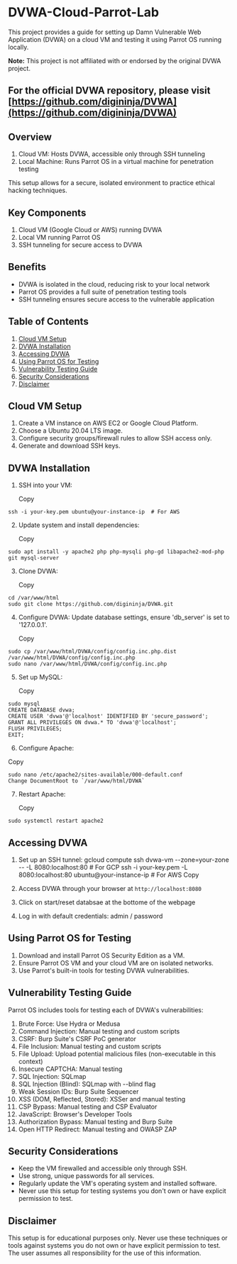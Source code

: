 # DVWA-Cloud-Parrot-Lab

This project provides a guide for setting up Damn Vulnerable Web Application (DVWA) on a cloud VM and testing it using Parrot OS running locally.

**Note:** This project is not affiliated with or endorsed by the original DVWA project.

## For the official DVWA repository, please visit [https://github.com/digininja/DVWA](https://github.com/digininja/DVWA)

## Overview

1. Cloud VM: Hosts DVWA, accessible only through SSH tunneling
2. Local Machine: Runs Parrot OS in a virtual machine for penetration testing

This setup allows for a secure, isolated environment to practice ethical hacking techniques.

## Key Components

1. Cloud VM (Google Cloud or AWS) running DVWA
2. Local VM running Parrot OS
3. SSH tunneling for secure access to DVWA

## Benefits

- DVWA is isolated in the cloud, reducing risk to your local network
- Parrot OS provides a full suite of penetration testing tools
- SSH tunneling ensures secure access to the vulnerable application

## Table of Contents

1. [Cloud VM Setup](#cloud-vm-setup)
2. [DVWA Installation](#dvwa-installation)
3. [Accessing DVWA](#accessing-dvwa)
4. [Using Parrot OS for Testing](#using-parrot-os-for-testing)
5. [Vulnerability Testing Guide](#vulnerability-testing-guide)
6. [Security Considerations](#security-considerations)
7. [Disclaimer](#disclaimer)

## Cloud VM Setup

1. Create a VM instance on AWS EC2 or Google Cloud Platform.
2. Choose a Ubuntu 20.04 LTS image.
3. Configure security groups/firewall rules to allow SSH access only.
4. Generate and download SSH keys.

## DVWA Installation

1. SSH into your VM:
   
   Copy
```gcloud compute ssh dvwa-vm --zone=your-zone  # For GCP
ssh -i your-key.pem ubuntu@your-instance-ip  # For AWS
```

2. Update system and install dependencies:

   Copy
```sudo apt update
sudo apt install -y apache2 php php-mysqli php-gd libapache2-mod-php git mysql-server
```

3. Clone DVWA:

   Copy
```
cd /var/www/html
sudo git clone https://github.com/digininja/DVWA.git
```

4. Configure DVWA: Update database settings, ensure 'db_server' is set to '127.0.0.1'.

   Copy
```
sudo cp /var/www/html/DVWA/config/config.inc.php.dist /var/www/html/DVWA/config/config.inc.php
sudo nano /var/www/html/DVWA/config/config.inc.php
```


5. Set up MySQL:

   Copy
```
sudo mysql
CREATE DATABASE dvwa;
CREATE USER 'dvwa'@'localhost' IDENTIFIED BY 'secure_password';
GRANT ALL PRIVILEGES ON dvwa.* TO 'dvwa'@'localhost';
FLUSH PRIVILEGES;
EXIT;
```

6. Configure Apache:

  Copy
```  
sudo nano /etc/apache2/sites-available/000-default.conf
Change DocumentRoot to `/var/www/html/DVWA`
```

7. Restart Apache:

   Copy
```
sudo systemctl restart apache2
```

## Accessing DVWA

1. Set up an SSH tunnel:
gcloud compute ssh dvwa-vm --zone=your-zone -- -L 8080:localhost:80  # For GCP
ssh -i your-key.pem -L 8080:localhost:80 ubuntu@your-instance-ip  # For AWS
Copy
2. Access DVWA through your browser at `http://localhost:8080`

3. Click on start/reset databsae at the bottome of the webpage

4. Log in with default credentials: admin / password

## Using Parrot OS for Testing

1. Download and install Parrot OS Security Edition as a VM.
2. Ensure Parrot OS VM and your cloud VM are on isolated networks.
3. Use Parrot's built-in tools for testing DVWA vulnerabilities.

## Vulnerability Testing Guide

Parrot OS includes tools for testing each of DVWA's vulnerabilities:

1. Brute Force: Use Hydra or Medusa
2. Command Injection: Manual testing and custom scripts
3. CSRF: Burp Suite's CSRF PoC generator
4. File Inclusion: Manual testing and custom scripts
5. File Upload: Upload potential malicious files (non-executable in this context)
6. Insecure CAPTCHA: Manual testing
7. SQL Injection: SQLmap
8. SQL Injection (Blind): SQLmap with --blind flag
9. Weak Session IDs: Burp Suite Sequencer
10. XSS (DOM, Reflected, Stored): XSSer and manual testing
11. CSP Bypass: Manual testing and CSP Evaluator
12. JavaScript: Browser's Developer Tools
13. Authorization Bypass: Manual testing and Burp Suite
14. Open HTTP Redirect: Manual testing and OWASP ZAP

## Security Considerations

- Keep the VM firewalled and accessible only through SSH.
- Use strong, unique passwords for all services.
- Regularly update the VM's operating system and installed software.
- Never use this setup for testing systems you don't own or have explicit permission to test.

## Disclaimer

This setup is for educational purposes only. Never use these techniques or tools against systems you do not own or have explicit permission to test. The user assumes all responsibility for the use of this information.
